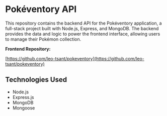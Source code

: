# Pokéventory API

This repository contains the backend API for the Pokéventory application, a full-stack project built with Node.js, Express, and MongoDB. The backend provides the data and logic to power the frontend interface, allowing users to manage their Pokémon collection.

**Frontend Repository:**

[https://github.com/leo-tsant/pokeventory](https://github.com/leo-tsant/pokeventory)

## Technologies Used

-   Node.js
-   Express.js
-   MongoDB
-   Mongoose
